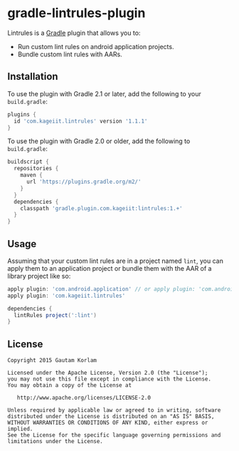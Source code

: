 gradle-lintrules-plugin
=======================

Lintrules is a [Gradle](https://www.gradle.org) plugin that allows you to:
- Run custom lint rules on android application projects.
- Bundle custom lint rules with AARs.

Installation
------------

To use the plugin with Gradle 2.1 or later, add the following to your `build.gradle`:

```groovy
plugins {
  id 'com.kageiit.lintrules' version '1.1.1'
}
```

To use the plugin with Gradle 2.0 or older, add the following to `build.gradle`:

```groovy
buildscript {
  repositories {
    maven {
      url 'https://plugins.gradle.org/m2/'
    }
  }
  dependencies {
    classpath 'gradle.plugin.com.kageiit:lintrules:1.+'
  }
}
```

Usage
-----

Assuming that your custom lint rules are in a project named `lint`, you can apply them to an application project or bundle them with the AAR of a library project like so:

```groovy
apply plugin: 'com.android.application' // or apply plugin: 'com.android.library'
apply plugin: 'com.kageiit.lintrules'

dependencies {
  lintRules project(':lint')
}
```

License
-------

    Copyright 2015 Gautam Korlam

    Licensed under the Apache License, Version 2.0 (the "License");
    you may not use this file except in compliance with the License.
    You may obtain a copy of the License at

       http://www.apache.org/licenses/LICENSE-2.0

    Unless required by applicable law or agreed to in writing, software
    distributed under the License is distributed on an "AS IS" BASIS,
    WITHOUT WARRANTIES OR CONDITIONS OF ANY KIND, either express or implied.
    See the License for the specific language governing permissions and
    limitations under the License.
